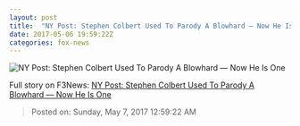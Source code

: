```yaml
---
layout: post
title:  "NY Post: Stephen Colbert Used To Parody A Blowhard — Now He Is One"
date: 2017-05-06 19:59:22Z
categories: fox-news
---
```


![NY Post: Stephen Colbert Used To Parody A Blowhard — Now He Is One](http://nation.foxnews.com/sites/nation.foxnews.com/files/styles/story_624_300/public/colbert-ap.png)




Full story on F3News: [NY Post: Stephen Colbert Used To Parody A Blowhard — Now He Is One](http://www.f3nws.com/n/aKdVNG)

> Posted on: Sunday, May 7, 2017 12:59:22 AM
